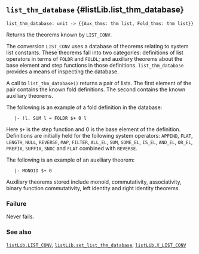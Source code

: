 ## `list_thm_database` {#listLib.list_thm_database}


```
list_thm_database: unit -> {{Aux_thms: thm list, Fold_thms: thm list}}
```



Returns the theorems known by `LIST_CONV`.


The conversion `LIST_CONV` uses a database of theorems relating to system list
constants. These theorems fall into two categories: definitions of list
operators in terms of `FOLDR` and `FOLDL`; and auxiliary theorems about the
base element and step functions in those definitions. `list_thm_database` provides a means of inspecting the database.

A call to `list_thm_database()` returns a pair of lists. The first element of
the pair contains the known fold definitions. The second contains the known
auxiliary theorems.

The  following is an example of a fold definition in the database:
    
       |- !l. SUM l = FOLDR $+ 0 l
    
Here `$+` is the step function and 0 is the base element of the
definition. Definitions are initially held for the following system operators:
`APPEND`, `FLAT`, `LENGTH`, `NULL`, `REVERSE`, `MAP`, `FILTER`, `ALL_EL`,
`SUM`, `SOME_EL`, `IS_EL`, `AND_EL`, `OR_EL`, `PREFIX`, `SUFFIX`, `SNOC` and
`FLAT` combined with `REVERSE`.

The following is an example of an auxiliary theorem:
    
       |- MONOID $+ 0
    
Auxiliary theorems stored include monoid, commutativity,
associativity, binary function commutativity, left identity and right identity
theorems.

### Failure

Never fails.

### See also

[`listLib.LIST_CONV`](#listLib.LIST_CONV), [`listLib.set_list_thm_database`](#listLib.set_list_thm_database), [`listLib.X_LIST_CONV`](#listLib.X_LIST_CONV)

